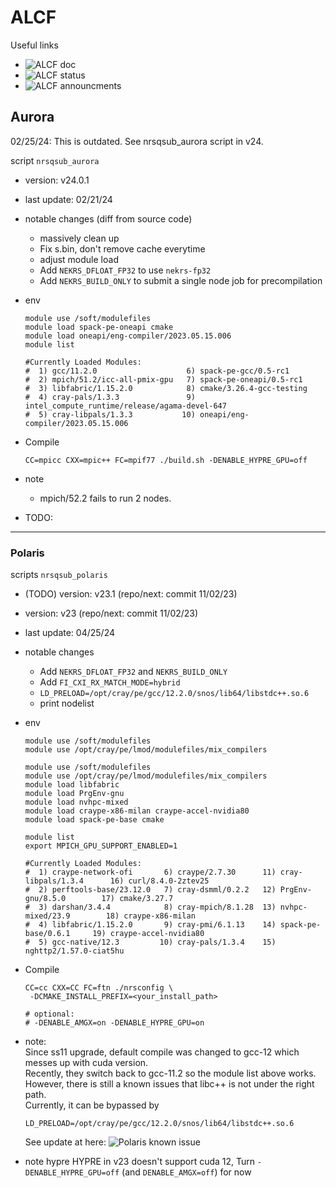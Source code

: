 # ALCF

Useful links      
- ![ALCF doc](https://docs.alcf.anl.gov/aurora/getting-started-on-aurora/)      
- ![ALCF status](https://www.alcf.anl.gov/support-center/machine-status)         
- ![ALCF announcments](https://www.alcf.anl.gov/support-center/facility-updates)    


## Aurora

02/25/24: This is outdated. See nrsqsub_aurora script in v24.

script `nrsqsub_aurora` 

- version: v24.0.1
- last update: 02/21/24 
- notable changes (diff from source code)
  - massively clean up
  - Fix s.bin, don't remove cache everytime
  - adjust module load
  - Add `NEKRS_DFLOAT_FP32` to use `nekrs-fp32`
  - Add `NEKRS_BUILD_ONLY` to submit a single node job for precompilation

- env
  ```
  module use /soft/modulefiles
  module load spack-pe-oneapi cmake
  module load oneapi/eng-compiler/2023.05.15.006
  module list

  #Currently Loaded Modules:
  #  1) gcc/11.2.0                    6) spack-pe-gcc/0.5-rc1
  #  2) mpich/51.2/icc-all-pmix-gpu   7) spack-pe-oneapi/0.5-rc1
  #  3) libfabric/1.15.2.0            8) cmake/3.26.4-gcc-testing
  #  4) cray-pals/1.3.3               9) intel_compute_runtime/release/agama-devel-647
  #  5) cray-libpals/1.3.3           10) oneapi/eng-compiler/2023.05.15.006
  ```

- Compile
  ```
  CC=mpicc CXX=mpic++ FC=mpif77 ./build.sh -DENABLE_HYPRE_GPU=off
  ```

- note
  - mpich/52.2 fails to run 2 nodes.

- TODO: 

---

### Polaris

scripts `nrsqsub_polaris`

- (TODO) version: v23.1 (repo/next: commit 11/02/23)
- version: v23 (repo/next: commit 11/02/23)
- last update: 04/25/24
- notable changes    

  - Add `NEKRS_DFLOAT_FP32` and `NEKRS_BUILD_ONLY`
  - Add `FI_CXI_RX_MATCH_MODE=hybrid`
  - `LD_PRELOAD=/opt/cray/pe/gcc/12.2.0/snos/lib64/libstdc++.so.6`
  - print nodelist
  

- env    
  ```
  module use /soft/modulefiles
  module use /opt/cray/pe/lmod/modulefiles/mix_compilers
  
  module use /soft/modulefiles
  module use /opt/cray/pe/lmod/modulefiles/mix_compilers
  module load libfabric
  module load PrgEnv-gnu
  module load nvhpc-mixed
  module load craype-x86-milan craype-accel-nvidia80
  module load spack-pe-base cmake
  
  module list
  export MPICH_GPU_SUPPORT_ENABLED=1

  #Currently Loaded Modules:
  #  1) craype-network-ofi       6) craype/2.7.30      11) cray-libpals/1.3.4      16) curl/8.4.0-2ztev25
  #  2) perftools-base/23.12.0   7) cray-dsmml/0.2.2   12) PrgEnv-gnu/8.5.0        17) cmake/3.27.7
  #  3) darshan/3.4.4            8) cray-mpich/8.1.28  13) nvhpc-mixed/23.9        18) craype-x86-milan
  #  4) libfabric/1.15.2.0       9) cray-pmi/6.1.13    14) spack-pe-base/0.6.1     19) craype-accel-nvidia80
  #  5) gcc-native/12.3         10) cray-pals/1.3.4    15) nghttp2/1.57.0-ciat5hu
  ```

- Compile
  ```
  CC=cc CXX=CC FC=ftn ./nrsconfig \
   -DCMAKE_INSTALL_PREFIX=<your_install_path> 

  # optional: 
  # -DENABLE_AMGX=on -DENABLE_HYPRE_GPU=on
  ```

- note:      
  Since ss11 upgrade, default compile was changed to gcc-12 which messes up with cuda version.  
  Recently, they switch back to gcc-11.2 so the module list above works.
  However, there is still a known issues that libc++ is not under the right path.   
  Currently, it can be bypassed by
  ```
  LD_PRELOAD=/opt/cray/pe/gcc/12.2.0/snos/lib64/libstdc++.so.6
  ``` 
  See update at here: ![Polaris known issue](https://docs.alcf.anl.gov/polaris/known-issues/)

- note hypre
  HYPRE in v23 doesn't support cuda 12, Turn `-DENABLE_HYPRE_GPU=off` (and `DENABLE_AMGX=off`) for now





